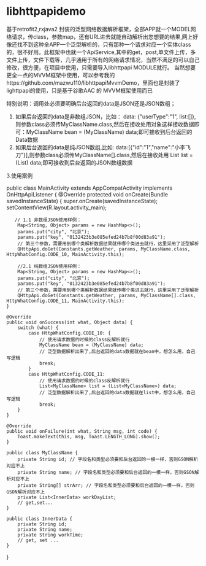 # libhttpapidemo
基于retrofit2,rxjava2 封装的泛型网络数据解析框架，全部APP就一个MODEL网络请求，传class，参数map，还有URL进去就能自动解析出您想要的结果,网上好像还找不到这种全APP一个泛型解析的，只有那种一个请求对应一个实体class的，很不好用。此框架中也就一个ApiService,其中的get，post,单文件上传，多文件上传，文件下载等，几乎通用于所有的网络请求情况，当然不满足的可以自己修改，很方便，在项目中使用，只需要导入libhttpapi MODULE就行。
当然想要更全一点的MVVM框架中使用，可以参考我的https://github.com/mazwu110/libhttpapiMvvmDemo，里面也是封装了lighttpapi的使用，只是基于谷歌AAC 的 MVVM框架使用而已


特别说明：调用处必须要明确后台返回的data是JSON还是JSON数组；
1. 如果后台返回的data是非数组JSON，比如： data: {"userType":"1", list:[]},则参数class必须传MyClassName.class,然后在接收处用对象这样接收数据即可：MyClassName bean = (MyClassName) data;即可接收到后台返回的Data数据       
2. 如果后台返回的data是纯JSON数组,比如: data:[{"id":"1","name":"小李飞刀"}],则参数class必须传MyClassName[].class,然后在接收处用 List<MyClassName> list = (List<MyClassName>) data;即可接收到后台返回的JSON数组数据
  
3.使用案例
    
public class MainActivity extends AppCompatActivity implements OnHttpApiListener {
    @Override
    protected void onCreate(Bundle savedInstanceState) {
        super.onCreate(savedInstanceState);
        setContentView(R.layout.activity_main);
        
       // 1.1 非数组JSON使用样例：
        Map<String, Object> params = new HashMap<>();
        params.put("city", "北京");
        params.put("key", "0132423b3e085efed24b7b8f00d83a91");
        // 第三个参数，需要用到哪个类解析数据结果就传哪个类进去就行，这里采用了泛型解析
        QHttpApi.doGet(Constants.getWeather, params, MyClassName.class, HttpWhatConfig.CODE_10, MainActivity.this);
        
        //2.1 纯数组JSON使用样例：
        Map<String, Object> params = new HashMap<>();
        params.put("city", "北京");
        params.put("key", "0132423b3e085efed24b7b8f00d83a91");
        // 第三个参数，需要用到哪个类解析数据结果就传哪个类进去就行，这里采用了泛型解析
        QHttpApi.doGet(Constants.getWeather, params, MyClassName[].class, HttpWhatConfig.CODE_11, MainActivity.this);
    }
    
    @Override
    public void onSuccess(int what, Object data) {
        switch (what) {
            case HttpWhatConfig.CODE_10: {
                // 使用请求数据的时候的class反解析就行
                MyClassName bean = (MyClassName) data;
                // 泛型数据解析出来了,后台返回的data数据就在bean中，想怎么用，自己写逻辑
                break;
            }
            case HttpWhatConfig.CODE_11:
                // 使用请求数据的时候的class反解析就行
                List<MyClassName> list = (List<MyClassName>) data;
                // 泛型数据解析出来了,后台返回的data数据就在list中，想怎么用，自己写逻辑
                break;
        }
    }

    @Override
    public void onFailure(int what, String msg, int code) {
        Toast.makeText(this, msg, Toast.LENGTH_LONG).show();
    }
    
    public class MyClassName {
        private String id; // 字段名和类型必须要和后台返回的一模一样，否则GSON解析对应不上
        private String name; // 字段名和类型必须要和后台返回的一模一样，否则GSON解析对应不上
        private String[] strArr; // 字段名和类型必须要和后台返回的一模一样，否则GSON解析对应不上
        private List<InnerData> workDayList;
        // get,set...
    }
  
    public class InnerData {
        private String id;
        private String name;
        private String workTime;
        // get, set ...
    }
}

